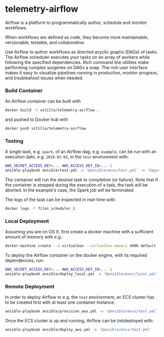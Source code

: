 # telemetry-airflow
Airflow is a platform to programmatically author, schedule and monitor workflows.

When workflows are defined as code, they become more maintainable, versionable, testable, and collaborative.

Use Airflow to author workflows as directed acyclic graphs (DAGs) of tasks. The Airflow scheduler executes your tasks on an array of workers while following the specified dependencies. Rich command line utilities make performing complex surgeries on DAGs a snap. The rich user interface makes it easy to visualize pipelines running in production, monitor progress, and troubleshoot issues when needed.

### Build Container

An Airflow container can be built with 

```bash
docker build -t vitillo/telemetry-airflow .
```

and pushed to Docker hub with
```bash
docker push vitillo/telemetry-airflow
```

### Testing

A single task, e.g. `spark`, of an Airflow dag, e.g. `example`, can be run with an execution date, e.g. `2016-01-01`, in the `test` environment with:
```bash
AWS_SECRET_ACCESS_KEY=... AWS_ACCESS_KEY_ID=... \
ansible-playbook ansible/test.yml -e '@ansible/envs/test.yml' -e "dag=example task=spark date=20160101"
```

The container will run the desired task to completion (or failure). Note that if the container is stopped during the execution of a task, the task will
be aborted. In the example's case, the Spark job will be terminated. 

The logs of the task can be inspected in real-time with:
```bash
docker logs -f files_scheduler_1
```

### Local Deployment

Assuming you are on OS X, first create a docker machine with a sufficient amount of memory with e.g.:
```bash
docker-machine create --d virtualbox --virtualbox-memory 4096 default
```

To deploy the Airflow container on the docker engine, with its required dependencies, run:
```bash
AWS_SECRET_ACCESS_KEY=... AWS_ACCESS_KEY_ID=... \
ansible-playbook ansible/deploy_local.yml -e '@ansible/envs/local.yml'
```

### Remote Deployment

In order to deploy Airflow to e.g. the `test` environment, an ECS cluster has to be created first with at least one container instance:
```bash
ansible-playbook ansible/provision_aws.yml -e '@ansible/envs/test.yml'
```

Once the ECS cluster is up and running, Airflow can be (re)deployed with:
```bash
ansible-playbook ansible/deploy_aws.yml -e '@ansible/envs/test.yml'
```
